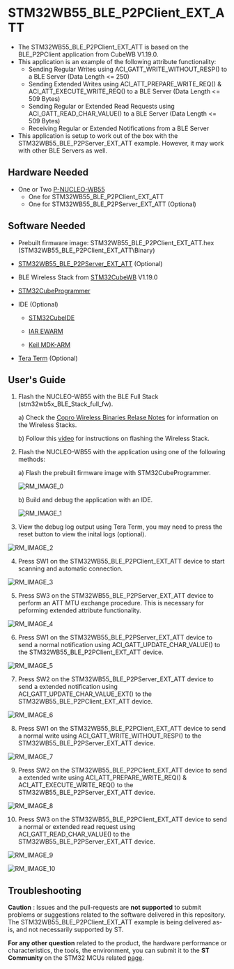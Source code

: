 # STM32WB55_BLE_P2PClient_EXT_ATT

* The STM32WB55_BLE_P2PClient_EXT_ATT is based on the BLE_P2PClient application from CubeWB V1.19.0.
* This application is an example of the following attribute functionality:
    * Sending Regular Writes using ACI_GATT_WRITE_WITHOUT_RESP() to a BLE Server (Data Length <= 250)
    * Sending Extended Writes using ACI_ATT_PREPARE_WRITE_REQ() & ACI_ATT_EXECUTE_WRITE_REQ() to a BLE Server (Data Length <= 509 Bytes)
    * Sending Regular or Extended Read Requests using ACI_GATT_READ_CHAR_VALUE() to a BLE Server (Data Length <= 509 Bytes)
    * Receiving Regular or Extended Notifications from a BLE Server
* This application is setup to work out of the box with the STM32WB55_BLE_P2PServer_EXT_ATT example. However, it may work with other BLE Servers as well.

## Hardware Needed

  * One or Two [P-NUCLEO-WB55](https://www.st.com/en/evaluation-tools/p-nucleo-wb55.html)
    * One for STM32WB55_BLE_P2PClient_EXT_ATT
    * One for STM32WB55_BLE_P2PServer_EXT_ATT (Optional)

## Software Needed

  * Prebuilt firmware image: STM32WB55_BLE_P2PClient_EXT_ATT.hex (STM32WB55_BLE_P2PClient_EXT_ATT\Binary)

  * [STM32WB55_BLE_P2PServer_EXT_ATT]() (Optional)

  * BLE Wireless Stack from [STM32CubeWB](https://www.st.com/en/embedded-software/stm32cubewb.html) V1.19.0

  * [STM32CubeProgrammer](https://www.st.com/en/development-tools/stm32cubeprog.html)

  * IDE (Optional)

    * [STM32CubeIDE](https://www.st.com/en/development-tools/stm32cubeide.html)

    * [IAR EWARM](https://www.iar.com/products/architectures/arm/iar-embedded-workbench-for-arm/)

    * [Keil MDK-ARM](https://developer.arm.com/Tools%20and%20Software/Keil%20MDK)

  * [Tera Term](https://teratermproject.github.io/index-en.html) (Optional)

## User's Guide

1) Flash the NUCLEO-WB55 with the BLE Full Stack (stm32wb5x_BLE_Stack_full_fw).

    a) Check the [Copro Wireless Binaries Relase Notes](https://github.com/STMicroelectronics/STM32CubeWB/blob/master/Projects/STM32WB_Copro_Wireless_Binaries/STM32WB5x/Release_Notes.html) for information on the Wireless Stacks.

    b) Follow this [video](https://youtu.be/1LvfBC_P6eg) for instructions on flashing the Wireless Stack.

2) Flash the NUCLEO-WB55 with the application using one of the following methods:

    a) Flash the prebuilt firmware image with STM32CubeProgrammer.

    ![RM_IMAGE_0](Media/RM_IMAGE_0.png)

    b) Build and debug the application with an IDE.

    ![RM_IMAGE_1](Media/RM_IMAGE_1.png)

3) View the debug log output using Tera Term, you may need to press the reset button to view the inital logs (optional).

![RM_IMAGE_2](Media/RM_IMAGE_2.png)

4) Press SW1 on the STM32WB55_BLE_P2PClient_EXT_ATT device to start scanning and automatic connection.

![RM_IMAGE_3](Media/RM_IMAGE_3.png)

5) Press SW3 on the STM32WB55_BLE_P2PServer_EXT_ATT device to perform an ATT MTU exchange procedure. This is necessary for peforming extended attribute functionality. 

![RM_IMAGE_4](Media/RM_IMAGE_4.png)

6) Press SW1 on the STM32WB55_BLE_P2PServer_EXT_ATT device to send a normal notification using ACI_GATT_UPDATE_CHAR_VALUE() to the STM32WB55_BLE_P2PClient_EXT_ATT device.

![RM_IMAGE_5](Media/RM_IMAGE_5.png)

7) Press SW2 on the STM32WB55_BLE_P2PServer_EXT_ATT device to send a extended notification using ACI_GATT_UPDATE_CHAR_VALUE_EXT() to the STM32WB55_BLE_P2PClient_EXT_ATT device.

![RM_IMAGE_6](Media/RM_IMAGE_6.png)

8) Press SW1 on the STM32WB55_BLE_P2PClient_EXT_ATT device to send a normal write using ACI_GATT_WRITE_WITHOUT_RESP() to the STM32WB55_BLE_P2PServer_EXT_ATT device.

![RM_IMAGE_7](Media/RM_IMAGE_7.png)

9) Press SW2 on the STM32WB55_BLE_P2PClient_EXT_ATT device to send a extended write using ACI_ATT_PREPARE_WRITE_REQ() & ACI_ATT_EXECUTE_WRITE_REQ() to the STM32WB55_BLE_P2PServer_EXT_ATT device.

![RM_IMAGE_8](Media/RM_IMAGE_8.png)

10) Press SW3 on the STM32WB55_BLE_P2PClient_EXT_ATT device to send a normal or extended read request using ACI_GATT_READ_CHAR_VALUE() to the STM32WB55_BLE_P2PServer_EXT_ATT device.

![RM_IMAGE_9](Media/RM_IMAGE_9.png)

![RM_IMAGE_10](Media/RM_IMAGE_10.png)

## Troubleshooting

**Caution** : Issues and the pull-requests are **not supported** to submit problems or suggestions related to the software delivered in this repository. The STM32WB55_BLE_P2PClient_EXT_ATT example is being delivered as-is, and not necessarily supported by ST.

**For any other question** related to the product, the hardware performance or characteristics, the tools, the environment, you can submit it to the **ST Community** on the STM32 MCUs related [page](https://community.st.com/s/topic/0TO0X000000BSqSWAW/stm32-mcus).